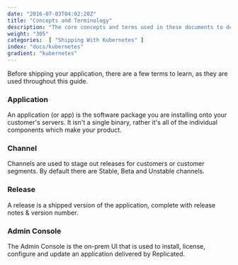 ```yaml
---
date: "2016-07-03T04:02:20Z"
title: "Concepts and Terminology"
description: "The core concepts and terms used in these documents to describe the Replicated functionality."
weight: "305"
categories:  [ "Shipping With Kubernetes" ]
index: "docs/kubernetes"
gradient: "kubernetes"
---
```


Before shipping your application, there are a few terms to learn, as they are used throughout this guide.

### Application
An application (or app) is the software package you are installing onto your customer's servers. It isn't a single binary, rather it's all of the individual components which make your product.

### Channel
Channels are used to stage out releases for customers or customer segments. By default there are Stable, Beta and Unstable channels.

### Release
A release is a shipped version of the application, complete with release notes & version number.

### Admin Console
The Admin Console is the on-prem UI that is used to install, license, configure and update an application delivered by Replicated.